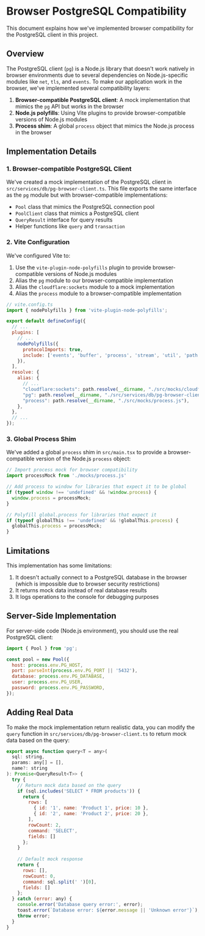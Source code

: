 # Browser PostgreSQL Compatibility

This document explains how we've implemented browser compatibility for the PostgreSQL client in this project.

## Overview

The PostgreSQL client (`pg`) is a Node.js library that doesn't work natively in browser environments due to several dependencies on Node.js-specific modules like `net`, `tls`, and `events`. To make our application work in the browser, we've implemented several compatibility layers:

1. **Browser-compatible PostgreSQL client**: A mock implementation that mimics the `pg` API but works in the browser
2. **Node.js polyfills**: Using Vite plugins to provide browser-compatible versions of Node.js modules
3. **Process shim**: A global `process` object that mimics the Node.js process in the browser

## Implementation Details

### 1. Browser-compatible PostgreSQL Client

We've created a mock implementation of the PostgreSQL client in `src/services/db/pg-browser-client.ts`. This file exports the same interface as the `pg` module but with browser-compatible implementations:

- `Pool` class that mimics the PostgreSQL connection pool
- `PoolClient` class that mimics a PostgreSQL client
- `QueryResult` interface for query results
- Helper functions like `query` and `transaction`

### 2. Vite Configuration

We've configured Vite to:

1. Use the `vite-plugin-node-polyfills` plugin to provide browser-compatible versions of Node.js modules
2. Alias the `pg` module to our browser-compatible implementation
3. Alias the `cloudflare:sockets` module to a mock implementation
4. Alias the `process` module to a browser-compatible implementation

```js
// vite.config.ts
import { nodePolyfills } from 'vite-plugin-node-polyfills';

export default defineConfig({
  // ...
  plugins: [
    // ...
    nodePolyfills({
      protocolImports: true,
      include: ['events', 'buffer', 'process', 'stream', 'util', 'path', 'net', 'tls', 'crypto']
    }),
  ],
  resolve: {
    alias: {
      // ...
      "cloudflare:sockets": path.resolve(__dirname, "./src/mocks/cloudflare-sockets.js"),
      "pg": path.resolve(__dirname, "./src/services/db/pg-browser-client.ts"),
      "process": path.resolve(__dirname, "./src/mocks/process.js"),
    },
  },
  // ...
});
```

### 3. Global Process Shim

We've added a global `process` shim in `src/main.tsx` to provide a browser-compatible version of the Node.js `process` object:

```js
// Import process mock for browser compatibility
import processMock from './mocks/process.js'

// Add process to window for libraries that expect it to be global
if (typeof window !== 'undefined' && !window.process) {
  window.process = processMock;
}

// Polyfill global.process for libraries that expect it
if (typeof globalThis !== 'undefined' && !globalThis.process) {
  globalThis.process = processMock;
}
```

## Limitations

This implementation has some limitations:

1. It doesn't actually connect to a PostgreSQL database in the browser (which is impossible due to browser security restrictions)
2. It returns mock data instead of real database results
3. It logs operations to the console for debugging purposes

## Server-Side Implementation

For server-side code (Node.js environment), you should use the real PostgreSQL client:

```js
import { Pool } from 'pg';

const pool = new Pool({
  host: process.env.PG_HOST,
  port: parseInt(process.env.PG_PORT || '5432'),
  database: process.env.PG_DATABASE,
  user: process.env.PG_USER,
  password: process.env.PG_PASSWORD,
});
```

## Adding Real Data

To make the mock implementation return realistic data, you can modify the `query` function in `src/services/db/pg-browser-client.ts` to return mock data based on the query:

```js
export async function query<T = any>(
  sql: string,
  params: any[] = [],
  name?: string
): Promise<QueryResult<T>> {
  try {
    // Return mock data based on the query
    if (sql.includes('SELECT * FROM products')) {
      return {
        rows: [
          { id: '1', name: 'Product 1', price: 10 },
          { id: '2', name: 'Product 2', price: 20 },
        ],
        rowCount: 2,
        command: 'SELECT',
        fields: []
      };
    }
    
    // Default mock response
    return {
      rows: [],
      rowCount: 0,
      command: sql.split(' ')[0],
      fields: []
    };
  } catch (error: any) {
    console.error('Database query error:', error);
    toast.error(`Database error: ${error.message || 'Unknown error'}`);
    throw error;
  }
}
```
